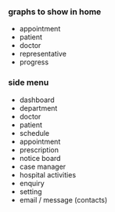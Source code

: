### graphs to show in home
- appointment
- patient
- doctor
- representative
- progress

### side menu
- dashboard
- department
- doctor
- patient
- schedule
- appointment
- prescription
- notice board
- case manager
- hospital activities
- enquiry
- setting
- email / message (contacts)

<!-- ![image]()
[]() -->